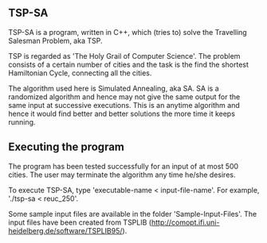 TSP-SA
-----------
TSP-SA is a program, written in C++, which (tries to) solve the Travelling Salesman Problem, aka TSP.

TSP is regarded as 'The Holy Grail of Computer Science'. The problem consists of a certain number of cities and the task is the find the shortest Hamiltonian Cycle, connecting all the cities.

The algorithm used here is Simulated Annealing, aka SA. SA is a randomized algorithm and hence may not give the same output for the same input at successive executions. This is an anytime algorithm and hence it would find better and better solutions the more time it keeps running.

Executing the program
--------------------------------
The program has been tested successfully for an input of at most 500 cities. The user may terminate the algorithm any time he/she desires.

To execute TSP-SA, type 'executable-name < input-file-name'.
For example, './tsp-sa < reuc_250'.

Some sample input files are available in the folder 'Sample-Input-Files'. The input files have been created from TSPLIB (http://comopt.ifi.uni-heidelberg.de/software/TSPLIB95/).
